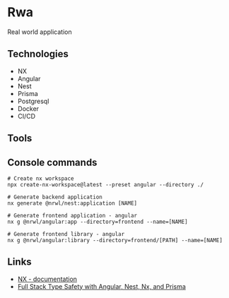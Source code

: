 # Rwa
Real world application

## Technologies
* NX
* Angular
* Nest
* Prisma
* Postgresql
* Docker
* CI/CD

## Tools

## Console commands
```shell
# Create nx workspace
npx create-nx-workspace@latest --preset angular --directory ./

# Generate backend application
nx generate @nrwl/nest:application [NAME]

# Generate frontend application - angular
nx g @nrwl/angular:app --directory=frontend --name=[NAME]

# Generate frontend library - angular
nx g @nrwl/angular:library --directory=frontend/[PATH] --name=[NAME]
```

## Links
* [NX - documentation](https://nx.dev/)
* [Full Stack Type Safety with Angular, Nest, Nx, and Prisma](https://www.prisma.io/blog/full-stack-typesafety-with-angular-nest-nx-and-prisma-CcMK7fbQfTWc)
